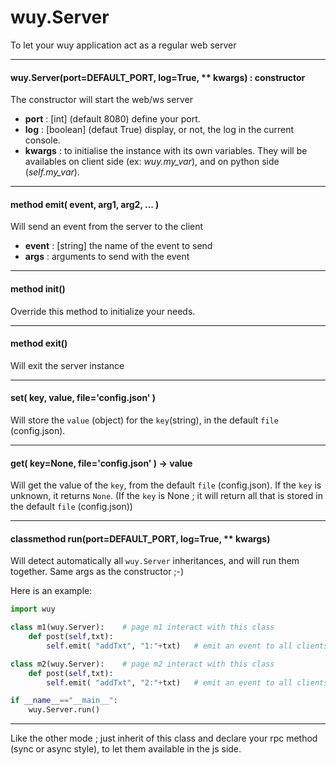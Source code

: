 # wuy.Server
To let your wuy application act as a regular web server

---
#### wuy.Server(port=DEFAULT_PORT, log=True, ** kwargs) : constructor
The constructor will start the web/ws server
  * **port** : [int] (default 8080) define your port.
  * **log** : [boolean] (defaut True) display, or not, the log in the current console.
  * **kwargs** : to initialise the instance with its own variables. They will be availables on client side (ex: _wuy.my_var_), and on python side (_self.my_var_).

---
#### method emit( event, arg1, arg2, ... )
Will send an event from the server to the client
  * **event** : [string] the name of the event to send
  * **args** : arguments to send with the event

---
#### method init()
Override this method to initialize your needs.

---
#### method exit()
Will exit the server instance

---
#### set( key, value, file='config.json' )
Will store the `value` (object) for the `key`(string), in the default `file` (config.json).

---
#### get( key=None, file='config.json' ) -> value
Will get the value of the `key`, from the default `file` (config.json). If the `key` is unknown, it returns `None`.
(If the `key` is None ; it will return all that is stored in the default `file` (config.json))

---
#### classmethod run(port=DEFAULT_PORT, log=True, ** kwargs)
Will detect automatically all `wuy.Server` inheritances, and will run them together. Same args as the constructor ;-)

Here is an example:

```python
import wuy

class m1(wuy.Server):    # page m1 interact with this class
    def post(self,txt):
        self.emit( "addTxt", "1:"+txt)   # emit an event to all clients (me too !)

class m2(wuy.Server):    # page m2 interact with this class
    def post(self,txt):
        self.emit( "addTxt", "2:"+txt)   # emit an event to all clients (me too !)

if __name__=="__main__":
    wuy.Server.run()
```

---
Like the other mode ; just inherit of this class and declare your rpc method (sync or async style), to let them available in the js side.
